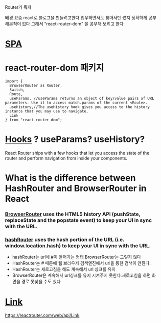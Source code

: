 
Router가 뭐지

배경 요즘 react로 블로그을 만들려고한다
업무하면서도 찾아서만 썼지
정확하게 공부해본적이 없다
그래서
"react-router-dom"
을 공부해 보려고 한다

# [SPA](https://react.vlpt.us/react-router/)

# react-router-dom 패키지

```
import {
  BrowserRouter as Router,
  Switch,
  Route,
  useParams, //useParams returns an object of key/value pairs of URL parameters. Use it to access match.params of the current <Route>.
  useHistory,//The useHistory hook gives you access to the history instance that you may use to navigate.
  Link
} from "react-router-dom";
```

# [Hooks](https://reactrouter.com/web/api/Hooks) ? useParams? useHistory?
React Router ships with a few hooks that let you access the state of the router and perform navigation from inside your components.



# What is the difference between HashRouter and BrowserRouter in React
### [BrowserRouter](https://reactrouter.com/web/api/BrowserRouter) uses the HTML5 history API (pushState, replaceState and the popstate event) to keep your UI in sync with the URL.                                                                
### [hashRouter](https://reactrouter.com/web/api/HashRouter)  uses the hash portion of the URL (i.e. window.location.hash) to keep your UI in sync with the URL.
* hashRouter는 url에 #이 들어가는 형태 BrowserRouter는 그렇지 않다
* HashRouter는 # 때문에 웹 브라우저 검색엔진에서 url을 통한 검색이 안된다.
* HashRouter는 새로고침을 해도 계속해서 url 싱크를 유지 
* BrowserRouter은 계속해서 url싱크를 유지 시켜주지 못한다.새로고침을 하면 화면을 경로 못찾을 수도 있다

# [Link](https://reactrouter.com/web/api/Link)
https://reactrouter.com/web/api/Link
